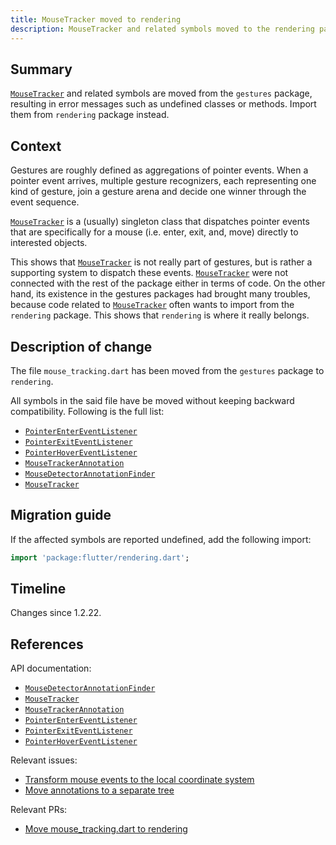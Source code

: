 ```yaml
---
title: MouseTracker moved to rendering
description: MouseTracker and related symbols moved to the rendering package.
---
```


## Summary

[`MouseTracker`][] and related symbols are moved from the
`gestures` package, resulting in error messages such as
undefined classes or methods. Import them from `rendering`
package instead.

## Context

Gestures are roughly defined as aggregations of pointer
events. When a pointer event arrives, multiple gesture
recognizers, each representing one kind of gesture, join a
gesture arena and decide one winner through the event
sequence.

[`MouseTracker`][] is a (usually) singleton class that
dispatches pointer events that are specifically for a mouse
(i.e. enter, exit, and, move) directly to interested
objects.

This shows that [`MouseTracker`][] is not really part of
gestures, but is rather a supporting system to dispatch
these events. [`MouseTracker`][] were not connected with the
rest of the package either in terms of code. On the other
hand, its existence in the gestures packages had brought
many troubles, because code related to [`MouseTracker`][] often
wants to import from the `rendering` package. This shows
that `rendering` is where it really belongs.

## Description of change

The file `mouse_tracking.dart` has been moved from the
`gestures` package to `rendering`.

All symbols in the said file have be moved without keeping
backward compatibility. Following is the full list:

  * [`PointerEnterEventListener`][]
  * [`PointerExitEventListener`][]
  * [`PointerHoverEventListener`][]
  * [`MouseTrackerAnnotation`][]
  * [`MouseDetectorAnnotationFinder`][]
  * [`MouseTracker`][]

## Migration guide

If the affected symbols are reported undefined,
add the following import:

```dart
import 'package:flutter/rendering.dart';
```

## Timeline

Changes since 1.2.22.

## References

API documentation:
* [`MouseDetectorAnnotationFinder`][]
* [`MouseTracker`][]
* [`MouseTrackerAnnotation`][]
* [`PointerEnterEventListener`][]
* [`PointerExitEventListener`][]
* [`PointerHoverEventListener`][]

Relevant issues:
* [Transform mouse events to the local coordinate system][]
* [Move annotations to a separate tree][]

Relevant PRs:
* [Move mouse_tracking.dart to rendering][]

[Move annotations to a separate tree]: {{site.github}}/flutter/flutter/issues/49568
[Move mouse_tracking.dart to rendering]: {{site.github}}/flutter/flutter/pull/52781 
[Transform mouse events to the local coordinate system]: {{site.github}}/flutter/flutter/issues/33675
[`MouseDetectorAnnotationFinder`]: {{site.api}}/flutter/gestures/MouseDetectorAnnotationFinder.html
[`MouseTracker`]: {{site.api}}/flutter/gestures/MouseTracker-class.html
[`MouseTrackerAnnotation`]: {{site.api}}/flutter/gestures/MouseTrackerAnnotation-class.html 
[`PointerEnterEventListener`]: {{site.api}}/flutter/gestures/PointerEnterEventListener.html 
[`PointerExitEventListener`]: {{site.api}}/flutter/gestures/PointerExitEventListener.html 
[`PointerHoverEventListener`]: {{site.api}}/flutter/gestures/PointerHoverEventListener.html 
